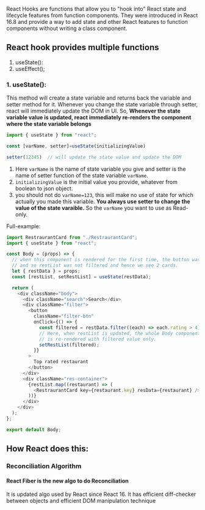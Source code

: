 React Hooks are functions that allow you to "hook into" React state and lifecycle features from function components. They were introduced in React 16.8 and provide a way to add state and other React features to function components without writing a class component.
## React hook provides multiple functions
1. useState():
2. useEffect();
### 1. useState():
This method will create a state variable and returns back the variable and setter method for it. Whenever you change the state variable through setter, react will immediately update the DOM in UI. So,
**Whenever the state variable value is updated, react immediately re-renders the component where the state variable belongs**

```js
import { useState } from "react";

const [varName, setter]=useState(initializingValue)

setter(12345)  // will update the state value and update the DOM
```
1. Here `varName` is the name of state variable you give and setter is the name of setter function of the state variable `varName`.
2. `initializingValue` is the initial value you provide, whatever from boolean to json object.
3. you should not do `varName=123`, this will make no use of state for which actually you made this variable. **You always use setter to change the value of the state varaible.** So the `varName` you want to use as Read-only.

Full-example:
```js
import RestraurantCard from "./RestraurantCard";
import { useState } from "react";

const Body = (props) => {
  // when this component is rendered for the first time, the button was not clicked
  // and so restList was not filtered and hence we see 2 cards.
  let { restData } = props;
  const [restList, setRestList] = useState(restData);

  return (
    <div className="body">
      <div className="search">Search</div>
      <div className="filter">
        <button
          className="filter-btn"
          onClick={() => {
            const filtered = restData.filter((each) => each.rating > 4);
            // Here, when restList is updated, the whole Body component
            // is re-rendered with filtered value only.
            setRestList(filtered);
          }}
        >
          Top rated restaurant
        </button>
      </div>
      <div className="res-container">
        {restList.map((restaurant) => (
          <RestraurantCard key={restaurant.key} resData={restaurant} />
        ))}
      </div>
    </div>
  );
};

export default Body;

```
## How React does this:
### Reconciliation Algorithm
#### React Fiber is the new algo to do Reconciliation
It is updated algo used by React since React 16. It has efficient diff-checker between objects and efficient DOM manipulation technique

